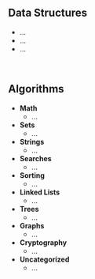 ## Data Structures

- ...
- ...
- ...

<br>

## Algorithms

- **Math**
  - ...
- **Sets**
  - ...
- **Strings**
  - ...
- **Searches**
  - ...
- **Sorting**
  - ...
- **Linked Lists**
  - ...
- **Trees**
  - ...
- **Graphs**
  - ...
- **Cryptography**
  - ...
- **Uncategorized**
  - ...
